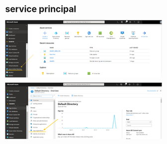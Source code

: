 
# service principal
 
<p align='justify'>
<img src='./images/1.png'></img>
</p>

<p align='justify'>
<img src='./images/2.png'></img>
</p>
